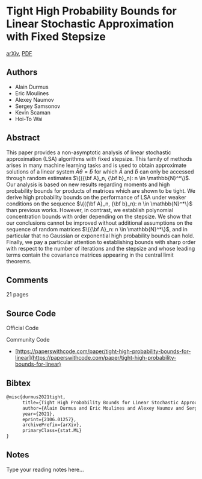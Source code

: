 
# Tight High Probability Bounds for Linear Stochastic Approximation with Fixed Stepsize

[arXiv](https://arxiv.org/abs/2106.01257), [PDF](https://arxiv.org/pdf/2106.01257.pdf)

## Authors

- Alain Durmus
- Eric Moulines
- Alexey Naumov
- Sergey Samsonov
- Kevin Scaman
- Hoi-To Wai

## Abstract

This paper provides a non-asymptotic analysis of linear stochastic approximation (LSA) algorithms with fixed stepsize. This family of methods arises in many machine learning tasks and is used to obtain approximate solutions of a linear system $\bar{A}\theta = \bar{b}$ for which $\bar{A}$ and $\bar{b}$ can only be accessed through random estimates $\{({\bf A}_n, {\bf b}_n): n \in \mathbb{N}^*\}$. Our analysis is based on new results regarding moments and high probability bounds for products of matrices which are shown to be tight. We derive high probability bounds on the performance of LSA under weaker conditions on the sequence $\{({\bf A}_n, {\bf b}_n): n \in \mathbb{N}^*\}$ than previous works. However, in contrast, we establish polynomial concentration bounds with order depending on the stepsize. We show that our conclusions cannot be improved without additional assumptions on the sequence of random matrices $\{{\bf A}_n: n \in \mathbb{N}^*\}$, and in particular that no Gaussian or exponential high probability bounds can hold. Finally, we pay a particular attention to establishing bounds with sharp order with respect to the number of iterations and the stepsize and whose leading terms contain the covariance matrices appearing in the central limit theorems.

## Comments

21 pages

## Source Code

Official Code



Community Code

- [https://paperswithcode.com/paper/tight-high-probability-bounds-for-linear](https://paperswithcode.com/paper/tight-high-probability-bounds-for-linear)

## Bibtex

```tex
@misc{durmus2021tight,
      title={Tight High Probability Bounds for Linear Stochastic Approximation with Fixed Stepsize}, 
      author={Alain Durmus and Eric Moulines and Alexey Naumov and Sergey Samsonov and Kevin Scaman and Hoi-To Wai},
      year={2021},
      eprint={2106.01257},
      archivePrefix={arXiv},
      primaryClass={stat.ML}
}
```

## Notes

Type your reading notes here...

